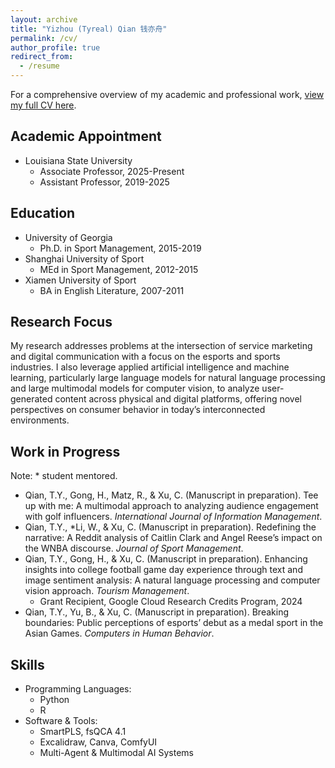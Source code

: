 ```yaml
---
layout: archive
title: "Yizhou (Tyreal) Qian 钱亦舟"
permalink: /cv/
author_profile: true
redirect_from:
  - /resume
---
```

For a comprehensive overview of my academic and professional work, [view my full CV here](https://www.dropbox.com/scl/fi/5txtoeyzk6xkzyqnh85gd/CV_Tyreal-Yizhou-Qian_PR.pdf?rlkey=qfl5iq6uqge8a1v2fq5eau4dh&dl=0).
## Academic Appointment
- Louisiana State University
	- Associate Professor, 2025-Present
	- Assistant Professor, 2019-2025

## Education

- University of Georgia
	- Ph.D. in Sport Management, 2015-2019
- Shanghai University of Sport
	- MEd in Sport Management, 2012-2015
- Xiamen University of Sport
	- BA in English Literature, 2007-2011

## Research Focus

My research addresses problems at the intersection of service marketing and digital communication with a focus on the esports and sports industries. I also leverage applied artificial intelligence and machine learning, particularly large language models for natural language processing and large multimodal models for computer vision, to analyze user-generated content across physical and digital platforms, offering novel perspectives on consumer behavior in today’s interconnected environments.

## Work in Progress
Note: * student mentored.<br/>
- Qian, T.Y., Gong, H., Matz, R., & Xu, C. (Manuscript in preparation). Tee up with me: A multimodal approach to analyzing audience engagement with golf influencers. _International Journal of Information Management_.
- Qian, T.Y., *Li, W., & Xu, C. (Manuscript in preparation). Redefining the narrative: A Reddit analysis of Caitlin Clark and Angel Reese’s impact on the WNBA discourse. _Journal of Sport Management_.
- Qian, T.Y., Gong, H., & Xu, C. (Manuscript in preparation). Enhancing insights into college football game day experience through text and image sentiment analysis: A natural language processing and computer vision approach. _Tourism Management_.
	- Grant Recipient, Google Cloud Research Credits Program, 2024
- Qian, T.Y., Yu, B., & Xu, C. (Manuscript in preparation). Breaking boundaries: Public perceptions of esports’ debut as a medal sport in the Asian Games. _Computers in Human Behavior_.

## Skills

- Programming Languages:
    - Python
    - R
- Software & Tools:
    - SmartPLS, fsQCA 4.1
    - Excalidraw, Canva, ComfyUI
    - Multi-Agent & Multimodal AI Systems

